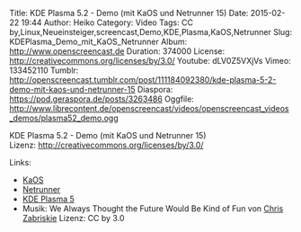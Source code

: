 Title: KDE Plasma 5.2 - Demo (mit KaOS und Netrunner 15)
Date: 2015-02-22 19:44
Author: Heiko
Category: Video
Tags: CC by,Linux,Neueinsteiger,screencast,Demo,KDE,Plasma,KaOS,Netrunner
Slug: KDEPlasma_Demo_mit_KaOS_Netrunner
Album: http://www.openscreencast.de
Duration: 374000
License: http://creativecommons.org/licenses/by/3.0/
Youtube: dLV0Z5VXjVs
Vimeo: 133452110
Tumblr: http://openscreencast.tumblr.com/post/111184092380/kde-plasma-5-2-demo-mit-kaos-und-netrunner-15
Diaspora: https://pod.geraspora.de/posts/3263486
Oggfile: http://www.librecontent.de/openscreencast/videos/openscreencast_videos_demos/plasma52_demo.ogg

KDE Plasma 5.2 - Demo (mit KaOS und Netrunner 15)  
Lizenz: <http://creativecommons.org/licenses/by/3.0/>  
  

Links:

  * [KaOS](http://kaosx.us/ "Link zu kaosx.us" )
  * [Netrunner](http://www.netrunner.com/ "Link zu netrunner.com" )
  * [KDE Plasma 5](http://de.wikipedia.org/wiki/KDE_Plasma_5 "Link wikipedia.org" )
  * Musik: We Always Thought the Future Would Be Kind of Fun von [Chris Zabriskie](http://chriszabriskie.com/ "Link zu chriszabriskie.com" ) Lizenz: CC by 3.0


